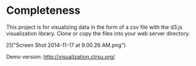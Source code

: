 Completeness
============

This project is for visualizing data in the form of a csv file with the d3.js visualization library.  Clone or copy the files into your web server directory.

[!]("Screen Shot 2014-11-17 at 9.00.26 AM.png")

Demo version: http://visualization.ctrsu.org/
